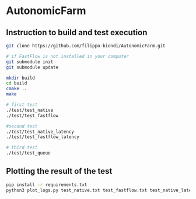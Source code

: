 # AutonomicFarm

## Instruction to build and test execution
```bash
git clone https://github.com/filippo-biondi/AutonomicFarm.git

# if FastFlow is not installed in your computer
git submodule init
git submodule update

mkdir build
cd build
cmake ..
make

# first test
./test/test_native
./test/test_fastflow

#second test
./test/test_native_latency
./test/test_fastflow_latency

# third test
./test/test_queue
```

## Plotting the result of the test
```bash
pip install -r requirements.txt
python3 plot_logs.py test_native.txt test_fastflow.txt test_native_latency.txt test_fastflow_latency.txt test_queue.txt
```
